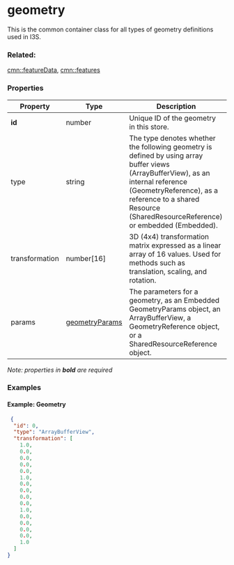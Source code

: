 # geometry

This is the common container class for all types of geometry definitions used in I3S.

### Related:

[cmn::featureData](featureData.cmn.md), [cmn::features](features.cmn.md)
### Properties

| Property | Type | Description |
| --- | --- | --- |
| **id** | number | Unique ID of the geometry in this store. |
| type | string | The type denotes whether the following geometry is defined by using array buffer views (ArrayBufferView), as an internal reference (GeometryReference), as a reference to a shared Resource (SharedResourceReference) or embedded (Embedded). |
| transformation | number[16] | 3D (4x4) transformation matrix expressed as a linear array of 16 values.  Used for methods such as translation, scaling, and rotation. |
| params | [geometryParams](geometryParams.cmn.md) | The parameters for a geometry, as an Embedded GeometryParams object, an ArrayBufferView, a GeometryReference object, or a SharedResourceReference object. |

*Note: properties in **bold** are required*

### Examples 

#### Example:  Geometry 

```json
 {
  "id": 0,
  "type": "ArrayBufferView",
  "transformation": [
    1.0,
    0.0,
    0.0,
    0.0,
    0.0,
    1.0,
    0.0,
    0.0,
    0.0,
    0.0,
    1.0,
    0.0,
    0.0,
    0.0,
    0.0,
    1.0
  ]
} 
```

